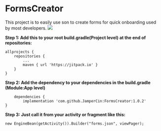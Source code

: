 # FormsCreator
This project is to easily use son to create forms for quick onboarding  used by most developers.
[![](https://jitpack.io/v/JamperCin/FormsCreator.svg)](https://jitpack.io/#JamperCin/FormsCreator)

**Step 1: Add this to your root build.gradle(Project level) at the end of repositories:**

	allprojects {
		repositories {
			...
			maven { url 'https://jitpack.io' }
		}
	}
  
  **Step 2: Add the dependency to your dependencies in the build.gradle (Module:App level)**

		dependencies {
	        implementation 'com.github.JamperCin:FormsCreator:1.0.2'
	}

  
  
  **Step 3: Just call it from your activity or fragment like this:**
  ```
  new EngineBean(getActivity()).Builder("forms.json", viewPager);

```
